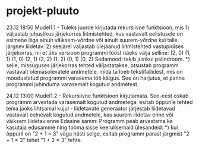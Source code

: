 # projekt-pluuto

23.12 18:50
Mudel1.1 - Tuleks juurde kirjutada rekursiivne funktsioon, mis
		1) väljastab juhuslikus järjekorras liitmistehted, kus vastavalt eelistusele on esimene liige
		   ainult väiksem-võrdne või ainult suurem-võrdne kui talle järgnev liidetav.
		2) seejärel väljastab ülejäänud liitmistehted vastupidises järjekorras, nii et üks versioon
		   programmi tööst näeks välja selline:
		   (2, 0)
		   (1, 1)
		   (1, 0)
		   (2, 1)
		   (2, 2)
		   (1, 2)
		   (0, 1)
		   (0, 2)
		   Sedamoodi tekib justkui palindroom.
		*) selle, missuguses järjekorras tehted väljastatakse, otsustab programm vastavalt olemasolevatele
		   andmetele, mida ta loeb tekstifailidest, mis on moodustatud programmi varasema töö käigus.
		   See on harjutus, et panna programmi juhinduma varasemalt kogutud andmetest.

24.12 13:00
Mudel1.2 - Rekursiivne funktsioon kirjutamata. See-eest oskab programm arvestada varasemalt kogutud andmetega:
		esitab õppurile tehted tema jaoks lihtsamal kujul - liidetavate generaator järjestab liidetavad
		vastavalt eelnevalt kogutud andmetele, kas suurem liidetav enne või väiksem liidetav enne
	   Edasine samm:
		Programm peab arvestama ka kasutaja edusamme ning tooma sisse keerulisemaid ülesandeid:
			*) kui õppuril on "2 + 1 = 3" väga hästi selge, esitab programm pärast järgmist
			   "2 + 1 = 3" tehet "1 + 2 = 3" tehte.